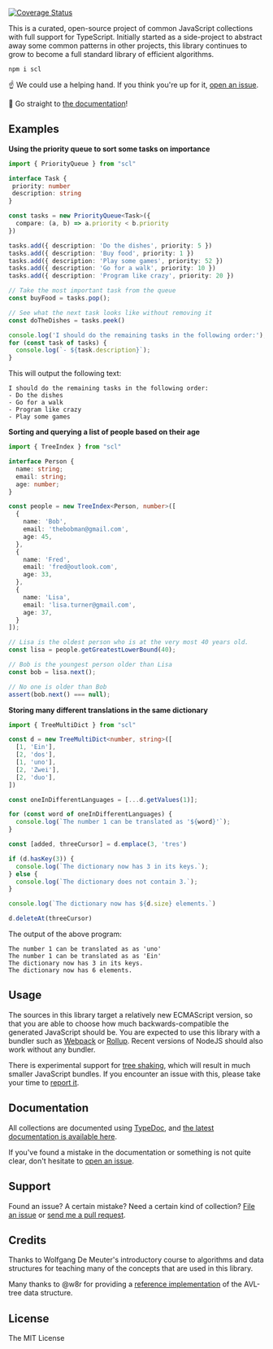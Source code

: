 
[![Coverage Status](https://coveralls.io/repos/github/samvv/scl.js/badge.svg?branch=master)](https://coveralls.io/github/samvv/scl.js?branch=master)

This is a curated, open-source project of common JavaScript collections with
full support for TypeScript. Initially started as a side-project to abstract
away some common patterns in other projects, this library continues to grow to
become a full standard library of efficient algorithms.

```
npm i scl
```

☝️ We could use a helping hand. If you think you're up for it,
[open an issue][4].

📖 Go straight to [the documentation][6]!

## Examples

**Using the priority queue to sort some tasks on importance**

```ts
import { PriorityQueue } from "scl"

interface Task {
 priority: number
 description: string
}

const tasks = new PriorityQueue<Task>({
  compare: (a, b) => a.priority < b.priority
})

tasks.add({ description: 'Do the dishes', priority: 5 })
tasks.add({ description: 'Buy food', priority: 1 })
tasks.add({ description: 'Play some games', priority: 52 })
tasks.add({ description: 'Go for a walk', priority: 10 })
tasks.add({ description: 'Program like crazy', priority: 20 })

// Take the most important task from the queue
const buyFood = tasks.pop();

// See what the next task looks like without removing it
const doTheDishes = tasks.peek()

console.log('I should do the remaining tasks in the following order:');
for (const task of tasks) {
  console.log(`- ${task.description}`);
}

```

This will output the following text:

```
I should do the remaining tasks in the following order:
- Do the dishes
- Go for a walk
- Program like crazy
- Play some games
```

**Sorting and querying a list of people based on their age**

```ts
import { TreeIndex } from "scl"

interface Person {
  name: string;
  email: string;
  age: number;
}

const people = new TreeIndex<Person, number>([
  {
    name: 'Bob',
    email: 'thebobman@gmail.com',
    age: 45,
  },
  {
    name: 'Fred',
    email: 'fred@outlook.com',
    age: 33,
  },
  {
    name: 'Lisa',
    email: 'lisa.turner@gmail.com',
    age: 37,
  }
]);

// Lisa is the oldest person who is at the very most 40 years old.
const lisa = people.getGreatestLowerBound(40);

// Bob is the youngest person older than Lisa
const bob = lisa.next();

// No one is older than Bob
assert(bob.next() === null);
```

**Storing many different translations in the same dictionary**

```ts
import { TreeMultiDict } from "scl"

const d = new TreeMultiDict<number, string>([
  [1, 'Ein'],
  [2, 'dos'],
  [1, 'uno'],
  [2, 'Zwei'],
  [2, 'duo'],
])

const oneInDifferentLanguages = [...d.getValues(1)];

for (const word of oneInDifferentLanguages) {
  console.log(`The number 1 can be translated as '${word}'`);
}

const [added, threeCursor] = d.emplace(3, 'tres')

if (d.hasKey(3)) {
  console.log(`The dictionary now has 3 in its keys.`);
} else {
  console.log(`The dictionary does not contain 3.`);
}

console.log(`The dictionary now has ${d.size} elements.`)

d.deleteAt(threeCursor)
```

The output of the above program:

```
The number 1 can be translated as as 'uno'
The number 1 can be translated as as 'Ein'
The dictionary now has 3 in its keys.
The dictionary now has 6 elements.
```

## Usage

The sources in this library target a relatively new ECMAScript version, so that
you are able to choose how much backwards-compatible the generated JavaScript
should be. You are expected to use this library with a bundler such as
[Webpack][1] or [Rollup][2]. Recent versions of NodeJS should also work without
any bundler.

There is experimental support for [tree shaking][7], which will result in much
smaller JavaScript bundles. If you encounter an issue with this, please take
your time to [report it][4].

## Documentation

All collections are documented using [TypeDoc][3], and [the latest
documentation is available here][6].

If you've found a mistake in the documentation or something is not quite clear,
don't hesitate to [open an issue][4].

## Support

Found an issue? A certain mistake? Need a certain kind of collection? [File an
issue][4] or [send me a pull request][5].

## Credits

Thanks to Wolfgang De Meuter's introductory course to algorithms and data
structures for teaching many of the concepts that are used in this library.

Many thanks to @w8r for providing a [reference implementation](https://github.com/w8r/avl) of the AVL-tree data structure.

## License

The MIT License

[1]: https://webpack.js.org/
[2]: https://rollupjs.org/
[3]: https://typedoc.org/
[4]: https://github.com/samvv/scl.js/issues/new
[5]: https://github.com/samvv/scl.js/fork
[6]: https://samvv.github.io/scl.js/
[7]: https://webpack.js.org/guides/tree-shaking/

